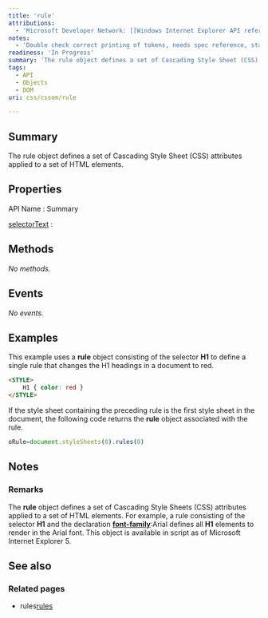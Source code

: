 ```yaml
---
title: 'rule'
attributions:
  - 'Microsoft Developer Network: [[Windows Internet Explorer API reference](http://msdn.microsoft.com/en-us/library/ie/hh828809%28v=vs.85%29.aspx) Article]'
notes:
  - 'Double check correct printing of tokens, needs spec reference, standardization status'
readiness: 'In Progress'
summary: 'The rule object defines a set of Cascading Style Sheet (CSS) attributes applied to a set of HTML elements.'
tags:
  - API
  - Objects
  - DOM
uri: css/cssom/rule

---
```

## Summary

The rule object defines a set of Cascading Style Sheet (CSS) attributes applied to a set of HTML elements.

## Properties

API Name
:   Summary

[selectorText](/css/cssom/rule/selectorText)
:

## Methods

*No methods.*

## Events

*No events.*

## Examples

This example uses a **rule** object consisting of the selector **H1** to define a single rule that changes the H1 headings in a document to red.

``` html
<STYLE>
    H1 { color: red }
</STYLE>
```

If the style sheet containing the preceding rule is the first style sheet in the document, the following code returns the **rule** object associated with the rule.

``` js
oRule=document.styleSheets(0).rules(0)
```

## Notes

### Remarks

The **rule** object defines a set of Cascading Style Sheets (CSS) attributes applied to a set of HTML elements. For example, a rule consisting of the selector **H1** and the declaration [**font-family**](/css/properties/font-family):Arial defines all **H1** elements to render in the Arial font. This object is available in script as of Microsoft Internet Explorer 5.

## See also

### Related pages

-   rules[rules](/css/cssom/rules)
